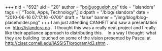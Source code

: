 +++
nid = "692"
uid = "20"
author = "bo@uoguelph.ca"
title = "Islandora"
tags = [ "Tools, Apps, Technology",]
oldpath = "/blog/islandora"
date = "2010-06-16 07:17:16 -0700"
draft = "false"
banner = "/img/blog/blog-placeholder.png"
+++
I am just attending CANHEIT and saw a presentation on 
http://islandora.ca .  I thought this was a really neat project and I
really like their appliance approach to distributing this.    In a way I
thought  what they are building  touched on some of the vision presented
by Pascal at http://ciser.cornell.edu/IASSIST/program/d3.shtm .
